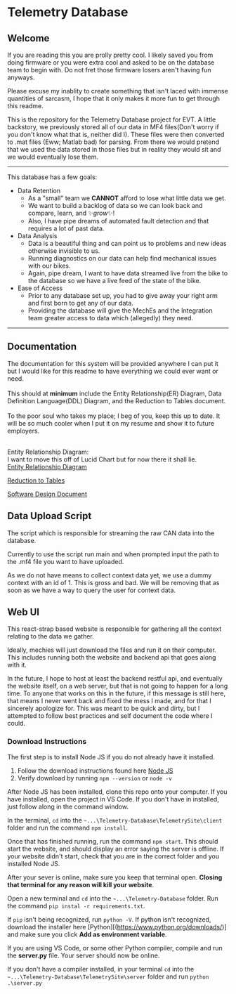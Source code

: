 # Telemetry Database

## Welcome

If you are reading this you are prolly pretty cool. I likely saved you from doing firmware or you were extra cool and asked to be on the database team to begin with. Do not fret those firmware losers aren't having fun anyways.<br>

Please excuse my inablity to create something that isn't laced with immense quantities of sarcasm, I hope that it only makes it more fun to get through this readme.<br>

This is the repository for the Telemetry Database project for EVT. A little backstory, we previously stored all of our data in MF4 files(Don't worry if you don't know what that is, neither did I). These files were then converted to .mat files (Eww; Matlab bad) for parsing. From there we would pretend that we used the data stored in those files but in reality they would sit and we would eventually lose them.<br>

---

This database has a few goals:

- Data Retention
  - As a "small" team we **CANNOT** afford to lose what little data we get.
  - We want to build a backlog of data so we can look back and compare, learn, and ✨*grow*✨!
  - Also, I have pipe dreams of automated fault detection and that requires a lot of past data.
- Data Analysis
  - Data is a beautiful thing and can point us to problems and new ideas otherwise invisible to us.
  - Running diagnostics on our data can help find mechanical issues with our bikes.
  - Again, pipe dream, I want to have data streamed live from the bike to the database so we have a live feed of the state of the bike.
- Ease of Access
  - Prior to any database set up, you had to give away your right arm and first born to get any of our data.
  - Providing the database will give the MechEs and the Integration team greater access to data which (allegedly) they need.

---

## Documentation

The documentation for this system will be provided anywhere I can put it but I would like for this readme to have everything we could ever want or need.<br>
<br>
This should at **minimum** include the Entity Relationship(ER) Diagram, Data Definition Language(DDL) Diagram, and the Reduction to Tables document.<br>
<br>
To the poor soul who takes my place; I beg of you, keep this up to date. It will be so much cooler when I put it on my resume and show it to future employers.<br>
<br>

Entity Relationship Diagram:<br>
I want to move this off of Lucid Chart but for now there it shall lie.<br>
[Entity Relationship Diagram](https://lucid.app/lucidchart/ff611a92-9484-4606-a11d-d142f54ee428/edit?viewport_loc=-2095%2C-830%2C4919%2C2456%2CMMHz0DLYv6yU&invitationId=inv_5c98f0bf-e268-4e23-afe7-0b5b771f8459)<br>

[Reduction to Tables](https://docs.google.com/document/d/1Dq0fAyz-GOTDRLL4TS9-DYxf0agS83yGcmjXoaB-jjU/edit?usp=sharing)<br>

[Software Design Document](https://docs.google.com/document/d/1QV6rSz8Uj5yaqdDihSC-XkMlvNX5aUmDrTravnWL-ts/edit?usp=sharing)<br>



## Data Upload Script

The script which is responsible for streaming the raw CAN data into the database.<br>

Currently to use the script run main and when prompted input the path to the .mf4 file you want to have uploaded.<br>

As we do not have means to collect context data yet, we use a dummy context with an id of 1. This is gross and bad. We will be removing that as soon as we have a way to query the user for context data.<br>

## Web UI 

This react-strap based website is responsible for gathering all the context relating to the data we gather.<br>

Ideally, mechies will just download the files and run it on their computer. This includes running both the website and backend api that goes along with it.<br>

In the future, I hope to host at least the backend restful api, and eventually the website itself, on a web server, but that is not going to happen for a long time. To anyone that works on this in the future, if this message is still here, that means I never went back and fixed the mess I made, and for that I sincerely apologize for. This was meant to be quick and dirty, but I attempted to follow best practices and self document the code where I could. <br>

### Download Instructions

The first step is to install Node JS if you do not already have it installed.<br>

1. Follow the download instructions found here [Node JS](https://nodejs.org/en/download/package-manager)
2. Verify download by running `npm --version` or `node -v`<br>

After Node JS has been installed, clone this repo onto your computer. If you have installed, open the project in VS Code. If you don't have in installed, just follow along in the command window. <br>

In the terminal, `cd` into the `~...\Telemetry-Database\TelemetrySite\client` folder and run the command `npm install`. <br>

Once that has finished running, run the command `npm start`. This should start the website, and should display an error saying the server is offline. If your website didn't start, check that you are in the correct folder and you installed Node JS. <br>

After your sever is online, make sure you keep that terminal open. **Closing that terminal for any reason will kill your website**.<br>

Open a new terminal and `cd` into the `~...\Telemetry-Database` folder. Run the command `pip instal -r requirements.txt`. <br>

If `pip` isn't being recognized, run `python -V`. If python isn't recognized, download the installer here [Python][(https://www.python.org/downloads/)] and make sure you click **Add as environment variable**.<br>

If you are using VS Code, or some other Python compiler, compile and run the **server.py** file. Your server should now be online. <br>

If you don't have a compiler installed, in your terminal `cd` into the `~...\Telemetry-Database\TelemetrySite\server` folder and run `python .\server.py`






